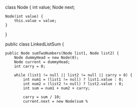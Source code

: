 class Node {
    int value;
    Node next;
    
    Node(int value) { 
        this.value = value; 
    }
}

public class LinkedListSum {

    public Node sumTwoNumbers(Node list1, Node list2) {
        Node dummyHead = new Node(0);
        Node current = dummyHead;
        int carry = 0;

        while (list1 != null || list2 != null || carry > 0) {
            int num1 = (list1 != null) ? list1.value : 0;
            int num2 = (list2 != null) ? list2.value : 0;
            int sum = num1 + num2 + carry;

            carry = sum / 10;
            current.next = new Node(sum %
